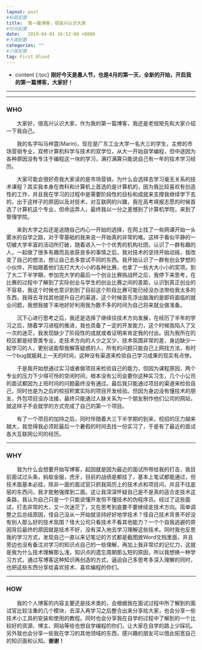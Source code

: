 ```yaml
---
layout: post
#标题配置
title:  第一篇博客，很高兴认识大家
#时间配置
date:   2019-04-01 16:52:00 +0800
#大类配置
categories: ""
#小类配置
tag: First Blood
---
```


* content
{:toc}
**刚好今天是愚人节，也是4月的第一天，全新的开始，开启我的第一篇博客，大家好！**

---

---


### WHO
&emsp;&emsp;大家好，很高兴认识大家，作为我的第一篇博客，我还是老规矩先和大家介绍一下我自己。

&emsp;&emsp;我的名字叫马梓霆(Marin)，现在是广东工业大学一名大三的学生，主修的市场营销专业，双修计算机科学与技术的双学位，从大一开始自学编程，但中途因为各种原因没有专注于编程这一块的学习，满打满算只能说自己有一年的技术学习经历。

&emsp;&emsp;大家可能会很好奇我大家读的是市场营销，为什么会选择去学习毫无关系的技术课程？其实我本身在商科和计算机上首选的是计算机的，因为我比较喜欢有创造性的工作，并且我在学习的过程中是需要阶段性的目标和成就来支撑我继续学下去的，出于这样子的原因以及对技术，对互联网的兴趣，我在高考填报志愿的时候首选了计算机这个专业，但命运弄人，最终我以一分之差憾别了计算机学院，来到了管理学院。

&emsp;&emsp;来到大学之后还是追随自己内心一开始的选择，在网上找了一些网课开始一头雾水的自学之路，对于零基础的我来说一开始真的非常的难。这样子看似平静的一切被大学丰富的活动所打破，随着进入一个个优秀的机构社团，认识了一群有趣的人，一起做了很多有趣而且收获良多的事情之后，我对技术的坚持开始动摇，我改变了自己的想法，想让自己去多尝试不同的东西。我开始认识了一群有创业梦想的小伙伴，开始跟着他们去打大大小小的各种比赛，也拿了一些大大小小的奖项。到了大二下半学期，参加完大学的最后一个创业比赛挑战杯之后，我停下来思考，在比赛的过程中了解到了实际创业与学生的创业比赛之间的差距，认识到真正创业的不容易，我这个时候也意识到到了目前这个阶段比赛可能已经没办法带给我太多的东西，我得去寻找其他提升自己的渠道，这个时候首先浮出脑海的是即将面临的就业问题，我想我接下来地好好利用我为数不多的时间为自己将来就业做准备。

&emsp;&emsp;沉下心进行思考之后，我还是选择了继续往技术方向发展，在经历了半年的学习之后，随着学习进程的推进，我也具备了一定的开发能力，这个时候我陷入了又一次的迷茫，我发现缺少了阶段性的成就或者证明来肯定我的付出。因为我所在的校区都是经管类专业，走技术方向的人少之又少，技术氛围非常的差，身边缺少一起学习的人，更别说能帮我解答疑惑的人，所有的问题只能自己上网找方法，有时一个bug就能耗上一天的时间，这种没有渠道来检验自己学习成果的现实有点惨。

&emsp;&emsp;于是我开始想通过实习或者做项目来检验自己的能力，但因为课程原因，两个专业的压力下少得可怜的空闲时间，根本没有公司会要你这种实习生，几个小公司的面试都因为上班时间的问题最终没有通过。最后我只能通过项目的渠道来检验自己，同时也是为之后的校招积累实际的项目开发经验。但因为身边没有懂技术的朋友，外包项目没办法接，最终只能通过人脉关系为一个朋友制作他们公司的网站，就这样子不会就学的方式完成了自己的第一个项目。

&emsp;&emsp;有了一个项目的加持之后，同时伴随着大三下半学期的到来，校招的压力越来越大，我觉得我必须趁最后一个暑假的时间去找一份实习了，于是有了最近的面试各大互联网公司的经历。

---

### WHY

&emsp;&emsp;我为什么会想要开始写博客，起因就是因为最近的面试所带给我的打击，我目前面试过头条，蚂蚁金服，虎牙，目前的战绩是都挂了，基本上笔试都能通过，但技术面基本必挂，除非一面的面试官只抓我简历上的技术点和项目问，并且不往底层的东西问，我才能勉强撑到二面。这让我深深怀疑自己是不是真的适合走技术这条路，我认为自己只是一个只能说懂开发但不懂技术的伪程序员。经过了这些面试，打击非常的大，又一次迷茫了，又在思考到底要不要继续走技术方向。简单调整之后总结原因，怪自己没从一开始就坚持好好地学技术？怪自己技术背景不好没有别人那么好的技术氛围？怪大公司只看技术不看其他能力？一个个自我逃避的原因背后最终的原因就是技术不好，没有深入地去学习理解这些技术。同时我也反思我的学习方式，发现自己一直以来记笔记的方式都是截图放Word文档里面，并且旁边也没有备注对学习的知识点自己的一些理解，再加上我非常烂的记忆力，这就是我为什么技术理解那么浅，知识点的遗忘周期那么短的原因，所以我想换一种学习方式，通过写博客这种知识再创造的方式，逼迫自己多思考多深入理解的同时，也把这些东西分享给喜欢技术、喜欢编程的你们。

---

### HOW

&emsp;&emsp;我的个人博客的内容主要还是技术类的，会根据我在面试过程中所了解到的面试官比较注重的几个模块，去深入再学习之后整合出来分享给大家，也会分享一些技术小工具的安装和使用的教程。同时也会分享我在自学的过程中了解到的一个比较好的资源、博主、网站等给也想自学编程的你们，让大家在自学的路上少踩坑。另外我也会分享一些我在学习的其他领域的东西，感兴趣的朋友可以借此拓宽自己的知识面和认知。**谢谢！**	





